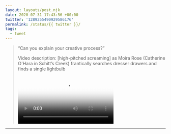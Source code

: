 ```yaml
---
layout: layouts/post.njk
date: 2020-07-31 17:43:56 +00:00
twitter: '1289255490929586176'
permalink: /status/{{ twitter }}/
tags: 
  - tweet
---
```


> “Can you explain your creative process?” 
> 
> <p class="sr-only">Video description: [high-pitched screaming] as Moira Rose (Catherine O'Hara in Schitt’s Creek) frantically searches dresser drawers and finds a single lightbulb</p>
> 
> <video controls loop preload="metadata" poster="/img/EeRa0j2UcAAHWA2.jpg"><source src="/img/1289255490929586176-EeRa0j2UcAAHWA2.mp4">Your browser does not support the video tag.</video>

---
